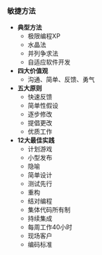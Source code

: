 ### 敏捷方法
  + **典型方法**
    + 极限编程XP
    + 水晶法
    + 并列争求法
    + 自适应软件开发
  + **四大价值观**
    + 沟通、简单、反馈、勇气
  + **五大原则**
    + 快速反馈
    + 简单性假设
    + 逐步修改
    + 提倡更改
    + 优质工作
  + **12大最佳实践**
    + 计划游戏
    + 小型发布
    + 隐喻
    + 简单设计
    + 测试先行
    + 重构
    + 结对编程
    + 集体代码所有制
    + 持续集成
    + 每周工作40小时
    + 现场客户
    + 编码标准
